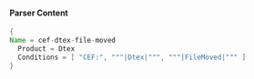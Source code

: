 #### Parser Content
```Java
{
Name = cef-dtex-file-moved
  Product = Dtex
  Conditions = [ "CEF:", """|Dtex|""", """|FileMoved|""" ]
}
```